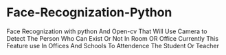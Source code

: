 # Face-Recognization-Python
Face Recognization with python And Open-cv  That Will Use Camera to Detect The Person Who Can Exist Or Not In Room OR Office Currently This Feature use In Offices And Schools To Attendence The Student Or Teacher 

